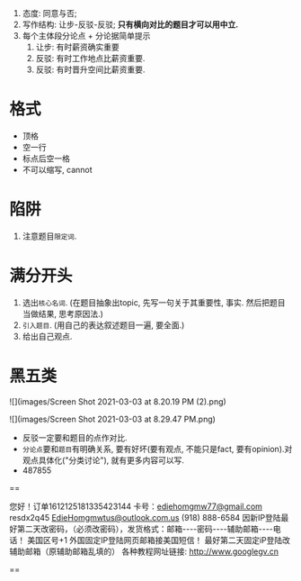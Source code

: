 1. 态度: 同意与否; 
2. 写作结构: 让步-反驳-反驳; **只有横向对比的题目才可以用中立.**
3. 每个主体段分论点 + 分论据简单提示
   1. 让步: 有时薪资确实重要
   2. 反驳: 有时工作地点比薪资重要.
   3. 反驳: 有时晋升空间比薪资重要.



# 格式

- 顶格
- 空一行
- 标点后空一格
- 不可以缩写, cannot

# 陷阱

1. 注意题目`限定词`.



# 满分开头

1. 选出`核心名词`. (在题目抽象出topic, 先写一句关于其重要性, 事实. 然后把题目当做结果, 思考原因法.)
2. `引入题目`. (用自己的表达叙述题目一遍, 要全面.)
3. 给出自己观点.



# 黑五类

![](images/Screen Shot 2021-03-03 at 8.20.19 PM (2).png)

![](images/Screen Shot 2021-03-03 at 8.29.47 PM.png)

- 反驳一定要和题目的点作对比.
- `分论点`要和`题目`有明确关系, 要有好坏(要有观点, 不能只是fact, 要有opinion).对观点具体化("分类讨论"), 就有更多内容可以写.
- 487855





==

您好！订单1612125181335423144
卡号：ediehomgmw77@gmail.com 	resdx2q45	EdieHomgmwtus@outlook.com.us	(918) 888-6584
因新IP登陆最好第二天改密码，（必须改密码），发货格式：邮箱----密码----辅助邮箱----电话！ 美国区号+1
外国固定IP登陆网页邮箱接美国短信！ 最好第二天固定iP登陆改辅助邮箱（原辅助邮箱乱填的）
各种教程网址链接:    http://www.googlegv.cn

==